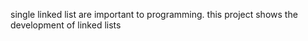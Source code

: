 single linked list are important to programming. this project shows the development of linked lists
